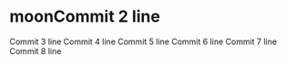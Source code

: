 # moonCommit 2 line
Commit 3 line
Commit 4 line
Commit 5 line
Commit 6 line
Commit 7 line
Commit 8 line
